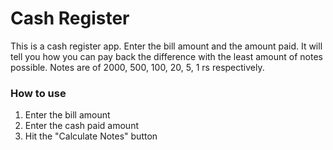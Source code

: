 # Cash Register

This is a cash register app. Enter the bill amount and the amount paid. It will tell you how you can pay back the difference with the least amount of notes possible.
Notes are of 2000, 500, 100, 20, 5, 1 rs respectively.


### How to use

1. Enter the bill amount
1. Enter the cash paid amount
1. Hit the "Calculate Notes" button
